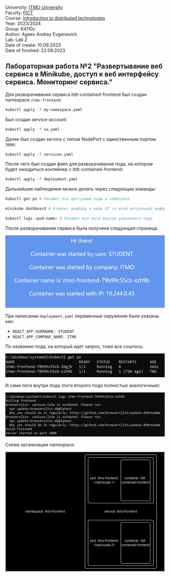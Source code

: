 University: [ITMO University](https://itmo.ru/ru/)\
Faculty: [FICT](https://fict.itmo.ru)\
Course: [Introduction to distributed technologies](https://github.com/itmo-ict-faculty/introduction-to-distributed-technologies)\
Year: 2023/2024\
Group: K4110c\
Author: Ageev Andrey Evgenevich\
Lab: Lab 2\
Date of create: 10.09.2023\
Date of finished: 22.09.2023
## Лабораторная работа №2 "Развертывание веб сервиса в Minikube, доступ к веб интерфейсу сервиса. Мониторинг сервиса."

Для разворачивания сервиса itdt-contained-frontend был создан namespace ```itmo-frontend```:

```bash 
kubectl apply -f my-namespace.yaml
```

Был создан service-account:

```bash 
kubectl apply -f sa.yaml
```

Далее был создан service с типом NodePort с единственным портом ```3000```:

```bash 
kubectl apply -f services.yaml
```

После чего был создан файл для разворачивания пода, на котором будет находиться контейнер с itdt-contained-frontend:

```bash 
kubectl apply -f deployment.yaml
```

Дальнейшее наблюдение можно делать через следующие команды:

```bash 
kubectl get po # Покажет все доступные поды в namespace
```

```bash 
minikube dashboard # Откроет дашборд в виде UI со всей актуальной информации по каждому namespace
```

```bash 
kubectl logs <pod-name> # Покажет все логи внутри указанного пода
```

После разворачивания сервиса была получена следующая страница:

![Стартовая страница](res/lab2.png)

При написании ```deployment.yaml``` переменные окружения были указаны как:
* ```REACT_APP_USERNAME: STUDENT```
* ```REACT_APP_COMPANY_NAME: ITMO```

По названию пода, на который идет запрос, тоже все сошлось:

![Под](res/lab2_cli.png)

И сами логи внутри пода (логи второго пода полностью аналогичные):

![Логи внутри пода](res/lab2_logs.png)

Схема организации namespace:

![Диаграмма](res/lab2_d.png)